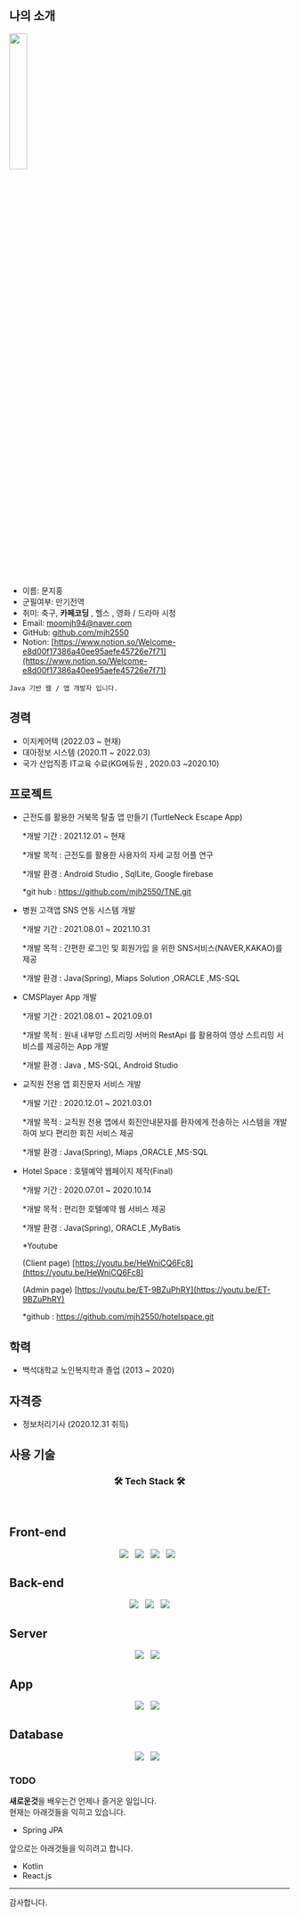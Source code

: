 
## 나의 소개
<!--- 이미지 부분 -->
<img width="25%" src="https://user-images.githubusercontent.com/62639477/153743897-8a773db6-bc8b-4871-86fc-b1d90f0ce52b.jpg"/>
<br>

- 이름: 문지홍
- 군필여부: 만기전역
- 취미: 축구, **카페코딩** , 헬스 , 영화 / 드라마 시청
- Email: moomjh94@naver.com
- GitHub: [github.com/mjh2550](https://github.com/mjh2550)
- Notion: [https://www.notion.so/Welcome-e8d00f17386a40ee95aefe45726e7f71](https://www.notion.so/Welcome-e8d00f17386a40ee95aefe45726e7f71)
```
Java 기반 웹 / 앱 개발자 입니다.

```

## 경력
- 이지케어텍 (2022.03 ~ 현재)
- 대아정보 시스템 (2020.11 ~ 2022.03)
- 국가 산업직종 IT교육 수료(KG에듀원 , 2020.03 ~2020.10)
 

## 프로젝트

  - 근전도를 활용한 거북목 탈출 앱 만들기 (TurtleNeck Escape App) 
  
    *개발 기간 : 2021.12.01 ~ 현재
    
    *개발 목적 : 근전도를 활용한 사용자의 자세 교정 어플 연구
    
    *개발 환경 :  Android Studio , SqlLite, Google firebase
    
    *git hub : https://github.com/mjh2550/TNE.git
  
  - 병원 고객앱 SNS 연동 시스템 개발
  
    *개발 기간 : 2021.08.01 ~ 2021.10.31 
    
    *개발 목적 : 간편한 로그인 및 회원가입 을 위한 SNS서비스(NAVER,KAKAO)를 제공
    
    *개발 환경 :  Java(Spring), Miaps Solution ,ORACLE ,MS-SQL 
    
- CMSPlayer App 개발
    
    *개발 기간 : 2021.08.01 ~ 2021.09.01 
    
    *개발 목적 : 원내 내부망 스트리밍 서버의 RestApi 를 활용하여 영상 스트리밍 서비스를 제공하는 App 개발
    
    *개발 환경 : Java , MS-SQL, Android Studio
    
- 교직원 전용 앱 회진문자 서비스 개발
    
    *개발 기간 : 2020.12.01 ~ 2021.03.01 
    
    *개발 목적 : 교직원 전용 앱에서 회진안내문자를 환자에게 전송하는 시스템을 개발하여 보다 편리한 회진 서비스 제공
    
    *개발 환경 : Java(Spring), Miaps ,ORACLE ,MS-SQL
    
   
 - Hotel Space : 호텔예약 웹페이지 제작(Final)
        
     *개발 기간 : 2020.07.01 ~ 2020.10.14 
        
     *개발 목적 : 편리한 호텔예약 웹 서비스 제공
        
     *개발 환경 : Java(Spring), ORACLE ,MyBatis
        
     *Youtube  
        
      (Client page) [https://youtu.be/HeWniCQ6Fc8](https://youtu.be/HeWniCQ6Fc8)
        
      (Admin page) [https://youtu.be/ET-9BZuPhRY](https://youtu.be/ET-9BZuPhRY)
        
      *github : https://github.com/mjh2550/hotelspace.git


## 학력
- 백석대학교 노인복지학과 졸업 (2013 ~ 2020)

## 자격증
- 정보처리기사 (2020.12.31 취득)

## 사용 기술
<h3 align="center"><b>🛠 Tech Stack 🛠</b></h3>
</br>

## Front-end
<p align="center">
<img src="https://img.shields.io/badge/HTML5-E34F26?style=flat-square&logo=HTML5&logoColor=white"/></a> &nbsp
<img src="https://img.shields.io/badge/CSS3-1572B6?style=flat-square&logo=CSS3&logoColor=white"/></a> &nbsp
<img src="https://img.shields.io/badge/JavaScript-F7DF1E?style=flat-square&logo=JavaScript&logoColor=black"/></a> &nbsp
<img src="https://img.shields.io/badge/jQuery-0769AD?style=flat-square&logo=jQuery&logoColor=white"/></a> &nbsp
</p>

## Back-end
<p align="center">
<img src="https://img.shields.io/badge/Java-007396?style=flat-square&logo=Java&logoColor=white"/></a> &nbsp
<img src="https://img.shields.io/badge/Spring-6DB33F?style=flat-square&logo=Spring&logoColor=white"/></a> &nbsp
<img src="https://img.shields.io/badge/Spring Boot-6DB33F?style=flat-square&logo=Spring%20Boot&logoColor=white"/></a>
</p>

## Server
<p align="center">
<img src="https://img.shields.io/badge/Apache-D22128?style=flat-square&logo=Apache&logoColor=white"/></a> &nbsp
<img src="https://img.shields.io/badge/Apache Tomcat-F8DC75?style=flat-square&logo=Apache%20Tomcat&logoColor=black"/></a> &nbsp
</p>

## App
<p align="center">
<img src="https://img.shields.io/badge/Android-3DDC84?style=flat-square&logo=Android&logoColor=white"/></a> &nbsp 
<img src="https://img.shields.io/badge/Android Studio-3DDC84?style=flat-square&logo=Android%20Studio&logoColor=white"/></a> &nbsp 
</p>

## Database
<p align="center">
<img src="https://img.shields.io/badge/Microsoft SQL Server-CC2927?style=flat-square&logo=Microsoft%20SQL%20Server&logoColor=white"/></a> &nbsp 
<img src="https://img.shields.io/badge/Oracle-F80000?style=flat-square&logo=Oracle&logoColor=white"/></a> &nbsp 
</p>

### TODO
**새로운것**을 배우는건 언제나 즐거운 일입니다. <br/>
현재는 아래것들을 익히고 있습니다.
- Spring JPA

앞으로는 아래것들을 익히려고 합니다.
- Kotlin
- React.js

----

감사합니다.


<!--
**mjh2550/mjh2550** is a ✨ _special_ ✨ repository because its `README.md` (this file) appears on your GitHub profile.

Here are some ideas to get you started:

- 🔭 I’m currently working on ...
- 🌱 I’m currently learning ...
- 👯 I’m looking to collaborate on ...
- 🤔 I’m looking for help with ...
- 💬 Ask me about ...
- 📫 How to reach me: ...
- 😄 Pronouns: ...
- ⚡ Fun fact: ...
-->
